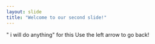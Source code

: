 ```yaml
---
layout: slide
title: "Welcome to our second slide!"
---
```

" i will do anything" for this
Use the left arrow to go back!
